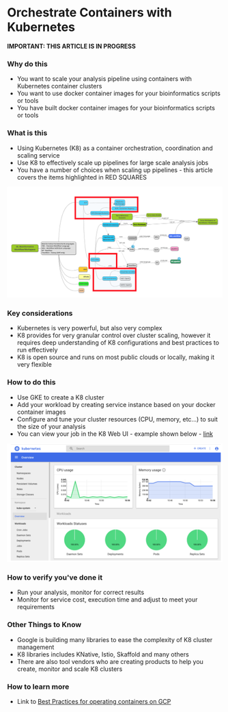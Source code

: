 # Orchestrate Containers with Kubernetes

**IMPORTANT: THIS ARTICLE IS IN PROGRESS**

### Why do this
 - You want to scale your analysis pipeline using containers with Kubernetes container clusters
 - You want to use docker container images for your bioinformatics scripts or tools
 - You have built docker container images for your bioinformatics scripts or tools

### What is this
 - Using Kubernetes (K8) as a container orchestration, coordination and scaling service
 - Use K8 to effectively scale up pipelines for large scale analysis jobs
 - You have a number of choices when scaling up pipelines - this article covers the items highlighted in RED SQUARES

[![K8](/images/k8.png)]()

### Key considerations
 - Kubernetes is very powerful, but also very complex
 - K8 provides for very granular control over cluster scaling, however it requires deep understanding of K8 configurations and best practices to run effectively
 - K8 is open source and runs on most public clouds or locally, making it very flexible

### How to do this
 - Use GKE to create a K8 cluster
 - Add your workload by creating service instance based on your docker container images
 - Configure and tune your cluster resources (CPU, memory, etc...) to suit the size of your analysis
 - You can view your job in the K8 Web UI - example shown below - [link](https://kubernetes.io/docs/tasks/access-application-cluster/web-ui-dashboard/)

 [![K8 web ui](/images/k8-webui.png)]()

### How to verify you've done it
 - Run your analysis, monitor for correct results
 - Monitor for service cost, execution time and adjust to meet your requirements

### Other Things to Know
 - Google is building many libraries to ease the complexity of K8 cluster management
 - K8 libraries includes KNative, Istio, Skaffold and many others
 - There are also tool vendors who are creating products to help you create, monitor and scale K8 clusters

### How to learn more
 - Link to [Best Practices for operating containers on GCP](https://cloud.google.com/solutions/best-practices-for-operating-containers)